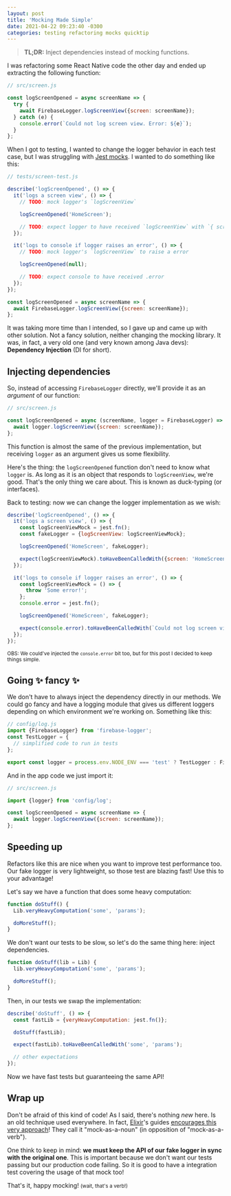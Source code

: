 ```yaml
---
layout: post
title: 'Mocking Made Simple'
date: 2021-04-22 09:23:40 -0300
categories: testing refactoring mocks quicktip
---
```


> **TL;DR:** Inject dependencies instead of mocking functions.

I was refactoring some React Native code the other day and ended up extracting the following
function:

```js
// src/screen.js

const logScreenOpened = async screenName => {
  try {
    await FirebaseLogger.logScreenView({screen: screenName});
  } catch (e) {
    console.error(`Could not log screen view. Error: ${e}`);
  }
};
```

When I got to testing, I wanted to change the logger behavior in each test case, but I was
struggling with [Jest mocks][jest-mocks]. I wanted to do something like this:

```js
// tests/screen-test.js

describe('logScreenOpened', () => {
  it('logs a screen view', () => {
    // TODO: mock logger's `logScreenView`

    logScreenOpened('HomeScreen');

    // TODO: expect logger to have received `logScreenView` with `{ screen: 'HomeScreen' }`
  });

  it('logs to console if logger raises an error', () => {
    // TODO: mock logger's `logScreenView` to raise a error

    logScreenOpened(null);

    // TODO: expect console to have received .error
  });
});

const logScreenOpened = async screenName => {
  await FirebaseLogger.logScreenView({screen: screenName});
};
```

It was taking more time than I intended, so I gave up and
came up with other solution. Not a fancy solution, neither changing the mocking library. It was, in
fact, a very old one (and very known among Java devs): **Dependency Injection** (DI for short).

## Injecting dependencies

So, instead of accessing `FirebaseLogger` directly, we'll provide it as an _argument_ of our function:

```js
// src/screen.js

const logScreenOpened = async (screenName, logger = FirebaseLogger) => {
  await logger.logScreenView({screen: screenName});
};
```

This function is almost the same of the previous implementation, but receiving `logger` as an
argument gives us some flexibility.

Here's the thing: the `logScreenOpened` function don't need to know what `logger` is. As long as it
is an object that responds to `logScreenView`, we're good. That's the only thing we care about. This
is known as duck-typing (or interfaces).

Back to testing: now we can change the logger implementation as we wish:

```js
describe('logScreenOpened', () => {
  it('logs a screen view', () => {
    const logScreenViewMock = jest.fn();
    const fakeLogger = {logScreenView: logScreenViewMock};

    logScreenOpened('HomeScreen', fakeLogger);

    expect(logScreenViewMock).toHaveBeenCalledWith({screen: 'HomeScreen'});
  });

  it('logs to console if logger raises an error', () => {
    const logScreenViewMock = () => {
      throw 'Some error!';
    };
    console.error = jest.fn();

    logScreenOpened('HomeScreen', fakeLogger);

    expect(console.error).toHaveBeenCalledWith(`Could not log screen view. Error: Some error!`);
  });
});
```

<small>OBS: We could've injected the `console.error` bit too, but for this post I decided to keep things simple.</small>

## Going ✨ fancy ✨

We don't have to always inject the dependency directly in our methods. We could go fancy and have a
logging module that gives us different loggers depending on which environment we're working on.
Something like this:

```js
// config/log.js
import {FirebaseLogger} from 'firebase-logger';
const TestLogger = {
  // simplified code to run in tests
};

export const logger = process.env.NODE_ENV === 'test' ? TestLogger : FirebaseLogger;
```

And in the app code we just import it:

```js
// src/screen.js

import {logger} from 'config/log';

const logScreenOpened = async screenName => {
  await logger.logScreenView({screen: screenName});
};
```

## Speeding up

Refactors like this are nice when you want to improve test performance too. Our fake logger is very
lightweight, so those test are blazing fast! Use this to your advantage!

Let's say we have a function that does some heavy computation:

```js
function doStuff() {
  Lib.veryHeavyComputation('some', 'params');

  doMoreStuff();
}
```

We don't want our tests to be slow, so let's do the same thing here: inject dependencies.

```js
function doStuff(lib = Lib) {
  lib.veryHeavyComputation('some', 'params');

  doMoreStuff();
}
```

Then, in our tests we swap the implementation:

```js
describe('doStuff', () => {
  const fastLib = {veryHeavyComputation: jest.fn()};

  doStuff(fastLib);

  expect(fastLib).toHaveBeenCalledWith('some', 'params');

  // other expectations
});
```

Now we have fast tests but guaranteeing the same API!

## Wrap up

Don't be afraid of this kind of code! As I said, there's nothing _new_ here. Is an old technique
used everywhere. In fact, [Elixir][elixir]'s guides [encourages this very approach][elixir-mocks]!
They call it "mock-as-a-noun" (in opposition of "mock-as-a-verb").

One think to keep in mind: **we must keep the API of our fake logger in sync with the original
one**. This is important because we don't want our tests passing but our production code failing. So
it is good to have a integration test covering the usage of that mock too!

That's it, happy mocking! <small>(wait, that's a verb!)</small>

[jest-mocks]: https://jestjs.io/docs/manual-mocks
[elixir]: https://elixir-lang.org/
[elixir-mocks]: https://elixirschool.com/en/lessons/basics/testing/#test-mocks
